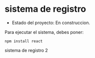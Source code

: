 <h1>sistema de registro</h1>

- Estado del proyecto: En construccion.

Para ejecutar el sistema, debes poner:

```npm install react```

sistema de registro 2
